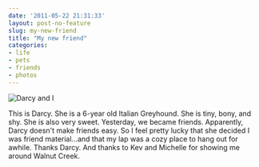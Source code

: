 ```yaml
---
date: '2011-05-22 21:31:33'
layout: post-no-feature
slug: my-new-friend
title: "My new friend"
categories:
- life
- pets
- friends
- photos
---
```


![Darcy and I]({{site.url}}/images/2011/05/me-and-darcy.jpg)

This is Darcy. She is a 6-year old Italian Greyhound. She is tiny, bony, and shy. She is also very sweet. Yesterday, we became friends. Apparently, Darcy doesn't make friends easy. So I feel pretty lucky that she decided I was friend material...and that my lap was a cozy place to hang out for awhile. Thanks Darcy. And thanks to Kev and Michelle for showing me around Walnut Creek.
